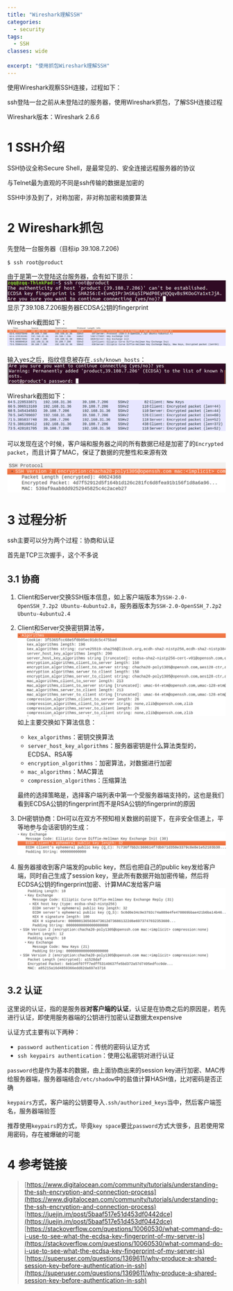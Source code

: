 ```yaml
---
title: "Wireshark理解SSH"
categories:
  - security
tags:
  - SSH
classes: wide

excerpt: "使用抓包Wireshark理解SSH"
---
```



使用Wireshark观察SSH连接，过程如下：

ssh登陆一台之前从未登陆过的服务器，使用Wireshark抓包，了解SSH连接过程

Wireshark版本：Wireshark 2.6.6

# 1 SSH介绍

SSH协议全称Secure Shell，是最常见的、安全连接远程服务器的协议

与Telnet最为直观的不同是ssh传输的数据是加密的

SSH中涉及到了，对称加密，非对称加密和摘要算法

# 2 Wireshark抓包

先登陆一台服务器（目标ip 39.108.7.206)
```
$ ssh root@product
```

由于是第一次登陆这台服务器，会有如下提示：  
![](https://raw.githubusercontent.com/ZQQ1024/pictures/master/20190329132357.png)  
显示了39.108.7.206服务器ECDSA公钥的fingerprint

Wireshark截图如下：  
![](https://raw.githubusercontent.com/ZQQ1024/pictures/master/20190329132756.png)

输入yes之后，指纹信息被存在`.ssh/known_hosts`：  
![](https://raw.githubusercontent.com/ZQQ1024/pictures/master/20190329133441.png)

Wireshark截图如下：  
![](https://raw.githubusercontent.com/ZQQ1024/pictures/master/20190329133657.png)

可以发现在这个时候，客户端和服务器之间的所有数据已经是加密了的`Encrypted packet`，而且计算了MAC，保证了数据的完整性和来源有效

![](https://raw.githubusercontent.com/ZQQ1024/pictures/master/20190329133943.png)

# 3 过程分析

ssh主要可以分为两个过程：协商和认证

首先是TCP三次握手，这个不多说

## 3.1 协商

1. Client和Server交换SSH版本信息，如上客户端版本为`SSH-2.0-OpenSSH_7.2p2 Ubuntu-4ubuntu2.8`，服务器版本为`SSH-2.0-OpenSSH_7.2p2 Ubuntu-4ubuntu2.4`

2. Client和Server交换密钥算法等，
![](https://raw.githubusercontent.com/ZQQ1024/pictures/master/20190329134730.png)  
如上主要交换如下算法信息：
    - `kex_algorithms`：密钥交换算法
    - `server_host_key_algorithms`：服务器密钥是什么算法类型的，ECDSA、RSA等
    - `encryption_algorithms`：加密算法，对数据进行加密
    - `mac_algorithms`：MAC算法
    - `compression_algorithms`：压缩算法

    最终的选择策略是，选择客户端列表中第一个受服务器端支持的，这也是我们看到ECDSA公钥的fingerprint而不是RSA公钥的fingerprint的原因
    
3. DH密钥协商：DH可以在双方不预知相关数据的前提下，在非安全信道上，平等地参与会话密钥的生成：
![](https://raw.githubusercontent.com/ZQQ1024/pictures/master/20190329141107.png)

4. 服务器接收到客户端发的public key，然后也把自己的public key发给客户端，同时自己生成了session key，至此所有数据开始加密传输，然后将ECDSA公钥的fingerprint加密、计算MAC发给客户端
![](https://raw.githubusercontent.com/ZQQ1024/pictures/master/20190329141819.png)

## 3.2 认证

这里说的认证，指的是服务器**对客户端的认证**，认证是在协商之后的原因是，若先进行认证，即使用服务器端的公钥进行加密认证数据太expensive

认证方式主要有以下两种：
- `password authentication`：传统的密码认证方式
- `ssh keypairs authentication`：使用公私密钥对进行认证

`password`也是作为基本的数据，由上面协商出来的session key进行加密、MAC传给服务器端，服务器端结合`/etc/shadow`中的盐值计算HASH值，比对密码是否正确

`keypairs`方式，客户端的公钥要导入`.ssh/authorized_keys`当中，然后客户端签名，服务器端验签

推荐使用`keypairs`的方式，毕竟`key space`要比`password`方式大很多，且若使用常用密码，存在被爆破的可能

# 4 参考链接

> [https://www.digitalocean.com/community/tutorials/understanding-the-ssh-encryption-and-connection-process](https://www.digitalocean.com/community/tutorials/understanding-the-ssh-encryption-and-connection-process)  
[https://juejin.im/post/5baaf517e51d453df0442dce](https://juejin.im/post/5baaf517e51d453df0442dce)  
[https://stackoverflow.com/questions/10060530/what-command-do-i-use-to-see-what-the-ecdsa-key-fingerprint-of-my-server-is](https://stackoverflow.com/questions/10060530/what-command-do-i-use-to-see-what-the-ecdsa-key-fingerprint-of-my-server-is)  
[https://superuser.com/questions/1369611/why-produce-a-shared-session-key-before-authentication-in-ssh](https://superuser.com/questions/1369611/why-produce-a-shared-session-key-before-authentication-in-ssh)
